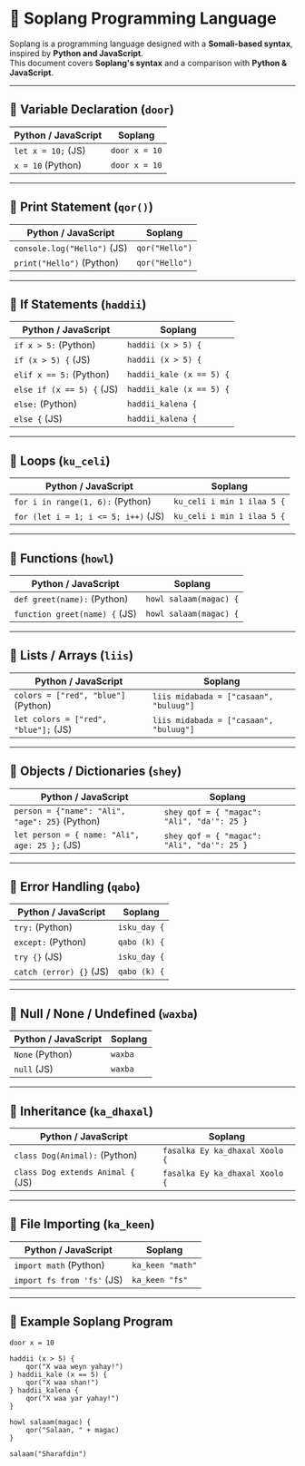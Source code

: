 # 📌 Soplang Programming Language  
Soplang is a programming language designed with a **Somali-based syntax**, inspired by **Python and JavaScript**.  
This document covers **Soplang's syntax** and a comparison with **Python & JavaScript**.  

---

## **🚀 Variable Declaration (`door`)**
| **Python / JavaScript** | **Soplang** |
|--------------------------|------------|
| `let x = 10;` (JS) | `door x = 10` |
| `x = 10` (Python) | `door x = 10` |

---

## **📌 Print Statement (`qor()`)**
| **Python / JavaScript** | **Soplang** |
|--------------------------|------------|
| `console.log("Hello")` (JS) | `qor("Hello")` |
| `print("Hello")` (Python) | `qor("Hello")` |

---

## **📌 If Statements (`haddii`)**
| **Python / JavaScript** | **Soplang** |
|--------------------------|------------|
| `if x > 5:` (Python) | `haddii (x > 5) {` |
| `if (x > 5) {` (JS) | `haddii (x > 5) {` |
| `elif x == 5:` (Python) | `haddii_kale (x == 5) {` |
| `else if (x == 5) {` (JS) | `haddii_kale (x == 5) {` |
| `else:` (Python) | `haddii_kalena {` |
| `else {` (JS) | `haddii_kalena {` |

---

## **📌 Loops (`ku_celi`)**
| **Python / JavaScript** | **Soplang** |
|--------------------------|------------|
| `for i in range(1, 6):` (Python) | `ku_celi i min 1 ilaa 5 {` |
| `for (let i = 1; i <= 5; i++)` (JS) | `ku_celi i min 1 ilaa 5 {` |

---

## **📌 Functions (`howl`)**
| **Python / JavaScript** | **Soplang** |
|--------------------------|------------|
| `def greet(name):` (Python) | `howl salaam(magac) {` |
| `function greet(name) {` (JS) | `howl salaam(magac) {` |

---

## **📌 Lists / Arrays (`liis`)**
| **Python / JavaScript** | **Soplang** |
|--------------------------|------------|
| `colors = ["red", "blue"]` (Python) | `liis midabada = ["casaan", "buluug"]` |
| `let colors = ["red", "blue"];` (JS) | `liis midabada = ["casaan", "buluug"]` |

---

## **📌 Objects / Dictionaries (`shey`)**
| **Python / JavaScript** | **Soplang** |
|--------------------------|------------|
| `person = {"name": "Ali", "age": 25}` (Python) | `shey qof = { "magac": "Ali", "da'": 25 }` |
| `let person = { name: "Ali", age: 25 };` (JS) | `shey qof = { "magac": "Ali", "da'": 25 }` |

---

## **📌 Error Handling (`qabo`)**
| **Python / JavaScript** | **Soplang** |
|--------------------------|------------|
| `try:` (Python) | `isku_day {` |
| `except:` (Python) | `qabo (k) {` |
| `try {}` (JS) | `isku_day {` |
| `catch (error) {}` (JS) | `qabo (k) {` |

---

## **📌 Null / None / Undefined (`waxba`)**
| **Python / JavaScript** | **Soplang** |
|--------------------------|------------|
| `None` (Python) | `waxba` |
| `null` (JS) | `waxba` |

---

## **📌 Inheritance (`ka_dhaxal`)**
| **Python / JavaScript** | **Soplang** |
|--------------------------|------------|
| `class Dog(Animal):` (Python) | `fasalka Ey ka_dhaxal Xoolo {` |
| `class Dog extends Animal {` (JS) | `fasalka Ey ka_dhaxal Xoolo {` |

---

## **📌 File Importing (`ka_keen`)**
| **Python / JavaScript** | **Soplang** |
|--------------------------|------------|
| `import math` (Python) | `ka_keen "math"` |
| `import fs from 'fs'` (JS) | `ka_keen "fs"` |

---

## **📌 Example Soplang Program**
```somali
door x = 10

haddii (x > 5) {
    qor("X waa weyn yahay!")
} haddii_kale (x == 5) {
    qor("X waa shan!")
} haddii_kalena {
    qor("X waa yar yahay!")
}

howl salaam(magac) {
    qor("Salaan, " + magac)
}

salaam("Sharafdin")
